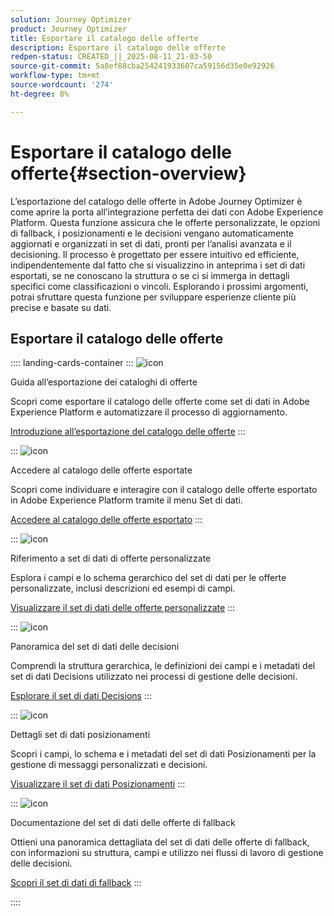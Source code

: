 ```yaml
---
solution: Journey Optimizer
product: Journey Optimizer
title: Esportare il catalogo delle offerte
description: Esportare il catalogo delle offerte
redpen-status: CREATED_||_2025-08-11_21-03-50
source-git-commit: 5a8ef88cba254241933607ca59156d35e0e92926
workflow-type: tm+mt
source-wordcount: '274'
ht-degree: 8%

---
```



# Esportare il catalogo delle offerte{#section-overview}

L’esportazione del catalogo delle offerte in Adobe Journey Optimizer è come aprire la porta all’integrazione perfetta dei dati con Adobe Experience Platform. Questa funzione assicura che le offerte personalizzate, le opzioni di fallback, i posizionamenti e le decisioni vengano automaticamente aggiornati e organizzati in set di dati, pronti per l’analisi avanzata e il decisioning. Il processo è progettato per essere intuitivo ed efficiente, indipendentemente dal fatto che si visualizzino in anteprima i set di dati esportati, se ne conoscano la struttura o se ci si immerga in dettagli specifici come classificazioni o vincoli. Esplorando i prossimi argomenti, potrai sfruttare questa funzione per sviluppare esperienze cliente più precise e basate su dati.

## Esportare il catalogo delle offerte

:::: landing-cards-container
:::
![icon](https://cdn.experienceleague.adobe.com/icons/circle-play.svg)

Guida all’esportazione dei cataloghi di offerte

Scopri come esportare il catalogo delle offerte come set di dati in Adobe Experience Platform e automatizzare il processo di aggiornamento.

[Introduzione all’esportazione del catalogo delle offerte](../using/offers/export-catalog/get-started-export.md)
:::

:::
![icon](https://cdn.experienceleague.adobe.com/icons/list-check.svg)

Accedere al catalogo delle offerte esportate

Scopri come individuare e interagire con il catalogo delle offerte esportato in Adobe Experience Platform tramite il menu Set di dati.

[Accedere al catalogo delle offerte esportato](../using/offers/export-catalog/access-dataset.md)
:::

:::
![icon](https://cdn.experienceleague.adobe.com/icons/code-branch.svg)

Riferimento a set di dati di offerte personalizzate

Esplora i campi e lo schema gerarchico del set di dati per le offerte personalizzate, inclusi descrizioni ed esempi di campi.

[Visualizzare il set di dati delle offerte personalizzate](../using/offers/export-catalog/export-offers.md)
:::

:::
![icon](https://cdn.experienceleague.adobe.com/icons/code-branch.svg)

Panoramica del set di dati delle decisioni

Comprendi la struttura gerarchica, le definizioni dei campi e i metadati del set di dati Decisions utilizzato nei processi di gestione delle decisioni.

[Esplorare il set di dati Decisions](../using/offers/export-catalog/export-decisions.md)
:::

:::
![icon](https://cdn.experienceleague.adobe.com/icons/puzzle-piece.svg)

Dettagli set di dati posizionamenti

Scopri i campi, lo schema e i metadati del set di dati Posizionamenti per la gestione di messaggi personalizzati e decisioni.

[Visualizzare il set di dati Posizionamenti](../using/offers/export-catalog/export-placements.md)
:::

:::
![icon](https://cdn.experienceleague.adobe.com/icons/puzzle-piece.svg)

Documentazione del set di dati delle offerte di fallback

Ottieni una panoramica dettagliata del set di dati delle offerte di fallback, con informazioni su struttura, campi e utilizzo nei flussi di lavoro di gestione delle decisioni.

[Scopri il set di dati di fallback](../using/offers/export-catalog/export-fallback.md)
:::

::::
